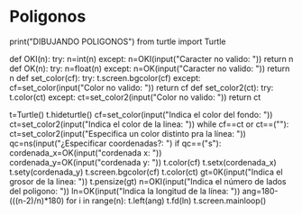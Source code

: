 # Poligonos
print("DIBUJANDO POLIGONOS")
from turtle import Turtle

def OKI(n):
    try:
		   n=int(n)
		except:
		   n=OKI(input("Caracter no valido: "))
		return n
def OK(n):
    try:
		   n=float(n)
		except:
		   n=OK(input("Caracter no valido: "))
		return n
def set_color(cf):
    try:
      t.screen.bgcolor(cf)
		except:
		  cf=set_color(input("Color no valido: "))
		return cf
def set_color2(ct):
    try:
		  t.color(ct)
		except:
		  ct=set_color2(input("Color no valido: "))
		return ct

t=Turtle()
t.hideturtle()
cf=set_color(input("Indica el color del fondo: "))
ct=set_color2(input("Indica el color de la linea: "))
while cf==ct or ct==(""):
    ct=set_color2(input("Especifica un color distinto pra la línea: "))
qc=ns(input("¿Especificar coordenadas?: ")
if qc==("s"):
   cordenada_x=OK(input("cordenada x: "))
	 cordenada_y=OK(input("cordenada y: "))
	 t.color(cf)
	 t.setx(cordenada_x)
	 t.sety(cordenada_y)
t.screen.bgcolor(cf)
t.color(ct)
gt=0K(input("Indica el grosor de la linea: "))
t.pensize(gt)
n=OKI(input("Indica el número de lados del poligono: "))
ln=OK(input("Indica la longitud de la línea: "))
ang=180-(((n-2)/n)*180)
for i in range(n):
    t.left(ang)
		t.fd(ln)
t.screen.mainloop()



  
